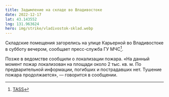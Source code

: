 ```yaml
---
title: Задымление на складе во Владивостоке
date: 2022-12-17
lat: 43.143552
lng: 131.963624
hero: img/strike/vladivostok-sklad.webp
---
```


Складские помещения загорелись на улице Карьерной во Владивостоке в субботу вечером, сообщает пресс-служба ГУ МЧС[^1].

Позже в ведомстве сообщили о локализации пожара. «На данный момент пожар локализован на площади около 2 тыс. кв. м. По предварительной информации, погибших и пострадавших нет. Тушение пожара продолжается», — говорится в сообщении.

[^1]: [TASS](https://tass.ru/proisshestviya/16621871)
